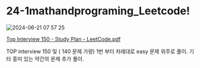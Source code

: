 # 24-1mathandprograming_Leetcode!



![2024-06-21 07 57 25](https://github.com/firesichue/24-1mathandprograming_Leetcode/assets/170858202/f0d6ef41-b877-450a-849a-003bb690f274)



[Top Interview 150 - Study Plan - LeetCode.pdf](https://github.com/user-attachments/files/15921984/Top.Interview.150.-.Study.Plan.-.LeetCode.pdf)


TOP interview 150 및 ( 140 문제 가량)
1번 부터 차례대로 easy 문제 위주로 풀이.
기타 흥미 있는 약간의 문제 추가 풀이.
